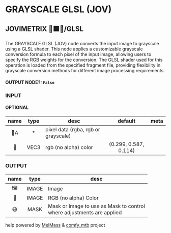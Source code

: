 # GRAYSCALE GLSL (JOV)

## JOVIMETRIX 🔺🟩🔵/GLSL

The GRAYSCALE GLSL (JOV) node converts the input image to grayscale using a GLSL shader. This node applies a customizable grayscale conversion formula to each pixel of the input image, allowing users to specify the RGB weights for the conversion. The GLSL shader used for this operation is loaded from the specified fragment file, providing flexibility in grayscale conversion methods for different image processing requirements.

#### OUTPUT NODE?: `False`

### INPUT

#### OPTIONAL

name|type|desc|default|meta
:---:|:---:|---|:---:|---
👾A| * | pixel data (rgba, rgb or grayscale) |  | 
🌈| VEC3 | rgb (no alpha) color | (0.299, 0.587, 0.114) | 

### OUTPUT

name|type|desc
:---:|:---:|---
🖼️| IMAGE | Image 
🌈| IMAGE | RGB (no alpha) Color 
😷| MASK | Mask or Image to use as Mask to control<br>where adjustments are applied 

help powered by [MelMass](https://github.com/melMass) & [comfy_mtb](https://github.com/melMass/comfy_mtb) project